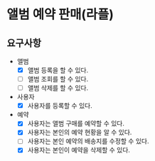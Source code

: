 # 앨범 예약 판매(라플)

## 요구사항
- 앨범
  - [x] 앨범 등록을 할 수 있다.
  - [ ] 앨범 조회를 할 수 있다.
  - [ ] 앨범 삭제를 할 수 있다.

- 사용자
  - [x] 사용자를 등록할 수 있다.

- 예약
  - [x] 사용자는 앨범 구매를 예약할 수 있다.
  - [x] 사용자는 본인의 예약 현황을 알 수 있다.
  - [ ] 사용자는 본인 예약의 배송지를 수정할 수 있다.
  - [x] 사용자는 본인이 예약을 삭제할 수 있다.
